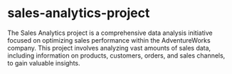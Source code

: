 # sales-analytics-project
The Sales Analytics project is a comprehensive data analysis initiative focused on optimizing sales performance within the AdventureWorks company. This project involves analyzing vast amounts of sales data, including information on products, customers, orders, and sales channels, to gain valuable insights.
